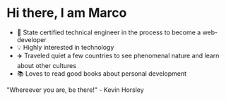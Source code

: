 # Hi there, I am Marco

- 👋 State certified technical engineer in the process to become a web-developer
- 💡 Highly interested in technology
- ✈️ Traveled quiet a few countries to see phenomenal nature and learn about other cultures
- 📚 Loves to read good books about personal development

"Whereever you are, be there!" - Kevin Horsley



<!---
marcorosenbaum/marcorosenbaum is a ✨ special ✨ repository because its `README.md` (this file) appears on your GitHub profile.
You can click the Preview link to take a look at your changes.
--->
